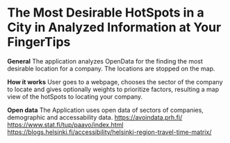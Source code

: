 # The Most Desirable HotSpots in a City in Analyzed Information at Your FingerTips

**General**
The application analyzes OpenData for the finding the most desirable location for a company.  The locations are stopped on the map.

**How it works**
User goes to a webpage, chooses the sector of the company to locate and gives optionally weights to prioritize factors, resulting a map view of the hotSpots to locating your company.   

**Open data**
The Application uses open data of sectors of companies, demographic and accessability data.
https://avoindata.prh.fi/
https://www.stat.fi/tup/paavo/index.html
https://blogs.helsinki.fi/accessibility/helsinki-region-travel-time-matrix/
 
 